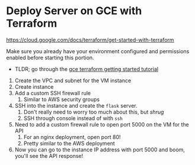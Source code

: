 # Deploy Server on GCE with Terraform

https://cloud.google.com/docs/terraform/get-started-with-terraform

Make sure you already have your environment configured and permissions enabled before starting this portion.

- TLDR; go through the [gce terraform getting started tutorial](../gce/README.md)

1. Create the VPC and subnet for the VM instance
2. Create instance
3. Add a custom SSH firewall rule
   1. Similar to AWS security groups
4. SSH into the instance and create the `flask` server.
   1. Don't really need to worry too much about this, but _shrug_
   2. SSH through console instead of with `ssh`
5. Need to add a custom firewall rule to open port 5000 on the VM for the API
   1. For an nginx deployment, open port 80!
   2. Pretty similar to the AWS deployment
6. Now you can go to the instance IP address with port 5000 and boom, you'll see the API response!
